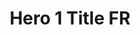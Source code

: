 ---
clayout: hero
bgimage: 'https://placeimg.com/1600/600/tech'
title: Hero 1 Title FR
text: Hero 1 text Lorem ipsum dolor sit amet, consectetur adipiscing elit FR
id: section1
---